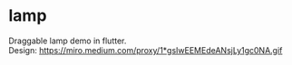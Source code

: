 # lamp
Draggable lamp demo in flutter.  
Design: https://miro.medium.com/proxy/1*gsIwEEMEdeANsjLy1gc0NA.gif
